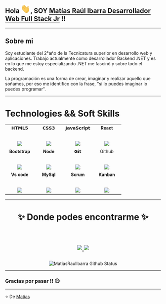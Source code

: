 ## Hola <img src="https://raw.githubusercontent.com/parth-27/parth-27/master/Hi.gif" width="30px">, SOY  [Matías Raúl Ibarra Desarrollador Web Full Stack Jr](https://github.com/MatiasRaulIbarra) !!

</h2>

<hr/>

## Sobre mi 

Soy estudiante del  2°año de la Tecnicatura superior en desarrollo web y aplicaciones.
Trabajo actualmente como desarrollador Backend .NET y es en lo que me estoy especializando  .NET me fascinó y sobre todo el backend.

La programación es una forma de crear, imaginar y realizar aquello que soñamos, por eso me identifico con la frase, "si lo puedes imaginar lo puedes programar".




<hr/>

# Technologies &&  Soft Skills

<table>
  <tbody>
    <tr valign="top">
      <td width="25%" align="center">
        <span>𝗛𝗧𝗠𝗟𝟱</span><br><br><br>
        <img height="64px" src="https://cdn.svgporn.com/logos/html-5.svg">
      </td>
      <td width="25%" align="center">
        <span>𝗖𝗦𝗦𝟯</span><br><br><br>
        <img height="64px" src="https://cdn.svgporn.com/logos/css-3.svg">
      </td>
      <td width="25%" align="center">
        <span>𝗝𝗮𝘃𝗮𝗦𝗰𝗿𝗶𝗽𝘁</span><br><br><br>
        <img height="64px" src="https://cdn.svgporn.com/logos/javascript.svg">
      </td>
      <td width="25%" align="center">
        <span><strong>React</strong>
        </span><br><br><br>
        <img height="64px" src="https://cdn4.iconfinder.com/data/icons/logos-3/600/React.js_logo-512.png">
      </td>
    </tr>
    <tr valign="top">
      <td width="25%" align="center">
        <span><strong>Bootstrap</strong>
        </span><br><br><br>
        <img height="64px" src="https://cdn4.iconfinder.com/data/icons/vector-brand-logos/40/Bootstrap-256.png">
      </td>
      <td width="25%" align="center">
        <span><strong>Node</strong>
        </span><br><br><br>
        <img height="64px" src="https://cdn4.iconfinder.com/data/icons/logos-3/456/nodejs-new-pantone-black-256.png">
      </td>
      <td width="25%" align="center">
        <span>𝗚𝗶𝘁</span><br><br><br>
        <img height="64px" src="https://cdn.svgporn.com/logos/git-icon.svg">
      </td>
      <td width="25%" align="center">
        <span>Github</span><br><br><br>
        <img height="64px" src="https://cdn3.iconfinder.com/data/icons/social-media-2253/25/Group-256.png">
      </td>
    </tr>
    <tr valign="top">
      <td width="25%" align="center">
        <span><strong>Vs code</strong></span><br><br><br>
        <img height="64px" src="https://cdn.svgporn.com/logos/visual-studio-code.svg">
      </td>
      <td width="25%" align="center">
        <span><strong>MySql</strong></span><br><br><br>
        <img height="64px" src="https://www.vectorlogo.zone/logos/mysql/mysql-ar21.svg">
      </td>
      <td width="25%" align="center">
        <span><strong>Scrum</strong></span><br><br><br>
        <img height="64px" src="https://cdn3.iconfinder.com/data/icons/basic-ui-elements-2-4-filled-outline-45/512/Basic_UI_Elements_2.4_-_Filled_Outline_-_45-43-256.png">
      </td>
      <td width="25%" align="center">
        <span><strong>Kanban</strong></span><br><br><br>
        <img height="64px" src="https://cdn0.iconfinder.com/data/icons/agile-basic-3-filled-outline/468/Layer17-256.png">
      </td>
    </tr>
  </tbody>
</table>
<hr>

<h1 align="center">
✨ Donde podes encontrarme ✨
  
  <!-- https://img.shields.io/badge/Linkedin-Parth Patel-blue&?style=social&logo=linkedin -->

  <!-- https://img.shields.io/badge/Github-Parth%20Patel-black&?style=social&logo=Github -->

  

<p align="center">
  <br/>
  <a href="https://www.linkedin.com/in/matías-raul-ibarra/">
    <img src="https://img.shields.io/badge/LinkedIn-%230077B5.svg?&style=flat-square&logo=linkedin&logoColor=white">
  </a>
  
  <a href="https://github.com/MatiasRaulIbarra">
    <img src="https://img.shields.io/badge/Github-%230A0A0A.svg?&style=flat-square&logo=Github&logoColor=white">  
  </a>


  <br/>
 
</p>
</h1>

<div align = "center">

![MatiasRaulIbarra Github Status](https://github-readme-stats.vercel.app/api?username=MatiasRaulIbarra&show_icons=true&title_color=3793c4&icon_color=ffbb00&text_color=ffffff&bg_color=000000)

<hr>

</div>

<h3>Gracias por pasar !! 😊</h3>


---
⭐️ De [Matías ](https://github.com/MatiasRaulIbarra) 





